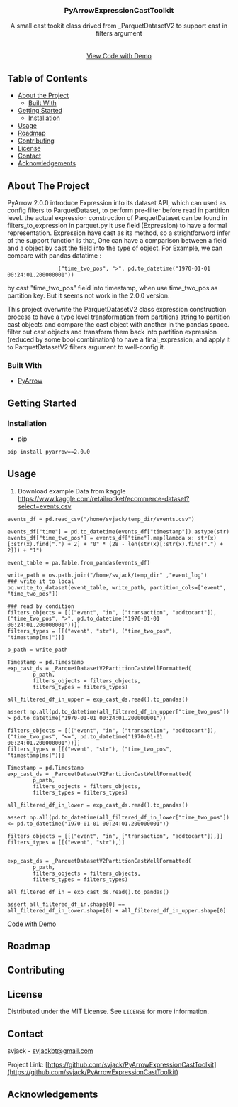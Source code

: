 <!--
# PyArrowExpressionCastToolkit
A small cast tookit class drived from _ParquetDatasetV2 to support cast in filters argument
-->

<!--
*** Thanks for checking out this README Template. If you have a suggestion that would
*** make this better, please fork the repo and create a pull request or simply open
*** an issue with the tag "enhancement".
*** Thanks again! Now go create something AMAZING! :D
-->



<!-- PROJECT SHIELDS -->
<!--
*** I'm using markdown "reference style" links for readability.
*** Reference links are enclosed in brackets [ ] instead of parentheses ( ).
*** See the bottom of this document for the declaration of the reference variables
*** for contributors-url, forks-url, etc. This is an optional, concise syntax you may use.
*** https://www.markdownguide.org/basic-syntax/#reference-style-links
-->

<!--
[![Contributors][contributors-shield]][contributors-url]
[![Forks][forks-shield]][forks-url]
[![Stargazers][stars-shield]][stars-url]
[![Issues][issues-shield]][issues-url]
[![MIT License][license-shield]][license-url]
[![LinkedIn][linkedin-shield]][linkedin-url]
-->


<!-- PROJECT LOGO -->
<br />
<p align="center">

  <!--
  <h3 align="center">Best-README-Template</h3>
  -->
  <h3 align="center">PyArrowExpressionCastToolkit</h3>

  <p align="center">
    <!--An awesome README template to jumpstart your projects!-->
    <!--Time Series Forecast use Scikit-Hts with params fine-tuned by Hyperopt on multi-feature.-->
    A small cast tookit class drived from _ParquetDatasetV2 to support cast in filters argument
    <br />
    <!--
    <a href="https://github.com/othneildrew/Best-README-Template"><strong>Explore the docs »</strong></a>
    -->
    <br />
    <br />
    <!--
    <a href="https://github.com/othneildrew/Best-README-Template">View Demo</a>
    -->
    <a href="expression_toolkit_cast.py">View Code with Demo</a>
    <!--
    ·
    <a href="https://github.com/othneildrew/Best-README-Template/issues">Report Bug</a>
    ·
    <a href="https://github.com/othneildrew/Best-README-Template/issues">Request Feature</a>
    -->
  </p>
</p>



<!-- TABLE OF CONTENTS -->
## Table of Contents

* [About the Project](#about-the-project)
  * [Built With](#built-with)
* [Getting Started](#getting-started)
  <!--
  * [Prerequisites](#prerequisites)
  -->
  * [Installation](#installation)
* [Usage](#usage)
* [Roadmap](#roadmap)
* [Contributing](#contributing)
* [License](#license)
* [Contact](#contact)
* [Acknowledgements](#acknowledgements)



<!-- ABOUT THE PROJECT -->
## About The Project

<!--
[![Product Name Screen Shot][product-screenshot]](https://example.com)
-->


<!--
There are many great README templates available on GitHub, however, I didn't find one that really suit my needs so I created this enhanced one. I want to create a README template so amazing that it'll be the last one you ever need.
-->
<!--
Time Series Forecast is useful in retail analysis in data analysis and mining. When it comes to hts data --- a data format that apply decoposition on massive
data, Many models have built on them. You can have a look at https://otexts.com/fpp2/hts.html
Nowadays, Many R packages have be developed. And you can find Scikit-Hts this python framework to perform similar tasks.
But there are many limits as follows:
* R packages such as gts and Scikit-Hts seems only support uni-feature time series, that you can not add other feature related with time series.
* Scikit-Hts have some Bugs with bottom up situation, which can be seen at https://github.com/carlomazzaferro/scikit-hts/issues/35
* Complex params fine-tuned on Prophet and the above framework (Scikit-Hts) may be difficult.
-->
PyArrow 2.0.0 introduce Expression into its dataset API, which can used as config filters to ParquetDataset,
to perform pre-filter before read in partition level.
the actual expression construction of ParquetDataset can be found in filters_to_expression in parquet.py
it use field (Expression) to have a formal representation.
Expression have cast as its method, so a strightforword infer of the support function is that, One can have 
a comparison between a field and a object by cast the field into the type of object.
For Example, we can compare with pandas datatime :
```PY
                ("time_two_pos", ">", pd.to_datetime("1970-01-01 00:24:01.200000001"))
```
by cast "time_two_pos" field into timestamp, when use time_two_pos as partition key.
But it seems not work in the 2.0.0 version.

This project overwrite the ParquetDatasetV2 class expression construction process to 
have a type level transformation from partitions string to partition cast objects and compare
the cast object with another in the pandas space.
filter out cast objects and transform them back into partition expression (reduced by some bool combination)
to have a final_expression, and apply it to ParquetDatasetV2 filters argument to well-config it.

<!--
Sentiment Analysis is a basic task in NLP. There are some common used feature construction method for this task.
Such as : Tf-idf Word2Vec and some basic method based on sentiment dictionary on words.
Douban Movie Short Comments Dataset is a classical dataset for Sentiment Analysis.
You can take a look at https://www.kaggle.com/weiyunchen/nlp123, which use Tf-idf as feature and build DNN on Douban Movie Short Comments Dataset.

This work is inspired by that jupyter notebook. Also use a sample of the full datasets.
The Difference is that rather than use Tf-idf or average Word2Vec vectors as sentence vector, 
This project use Word2Vec and try to merge sentiment dictionary with Word2Vec.

The idea is simple, translation the Word2Vec vector to positive space and weighted vector by the sentiment dictionary.
The key is the construction of sentiment dictionary. It use simple voting on the full dataset. And filter out some invalid 
words (contains stopwords and others --- may be gap between sample and population)

The conclusion show that the Sentiment Weighted Word2Vec feature improve 6% balance accuracy than simple average Word2Vec feature
in Random Forest Model.
-->

<!--
Here's why:
* Your time should be focused on creating something amazing. A project that solves a problem and helps others
* You shouldn't be doing the same tasks over and over like creating a README from scratch
* You should element DRY principles to the rest of your life :smile:

Of course, no one template will serve all projects since your needs may be different. So I'll be adding more in the near future. You may also suggest changes by forking this repo and creating a pull request or opening an issue.

A list of commonly used resources that I find helpful are listed in the acknowledgements.
-->
### Built With
<!--
This section should list any major frameworks that you built your project using. Leave any add-ons/plugins for the acknowledgements section. Here are a few examples.
* [Bootstrap](https://getbootstrap.com)
* [JQuery](https://jquery.com)
* [Laravel](https://laravel.com)

* [Prophet](https://www.prophet.com/)
* [Scikit-Hts](https://github.com/carlomazzaferro/scikit-hts)
* [Hyperopt](https://github.com/hyperopt/hyperopt)

* [Gensim](https://github.com/RaRe-Technologies/gensim)
* [Wikipedia2Vec](https://github.com/wikipedia2vec/wikipedia2vec)
-->
* [PyArrow](https://github.com/apache/arrow)


<!-- GETTING STARTED -->
## Getting Started
<!--
This is an example of how you may give instructions on setting up your project locally.
To get a local copy up and running follow these simple example steps.
-->

<!--
### Prerequisites

This is an example of how to list things you need to use the software and how to install them.
* npm
```sh
npm install npm@latest -g
```
-->

### Installation
* pip
```sh
pip install pyarrow==2.0.0
```
<!--
1. Get a free API Key at [https://example.com](https://example.com)
2. Clone the repo
```sh
git clone https://github.com/your_username_/Project-Name.git
```
3. Install NPM packages
```sh
npm install
```
4. Enter your API in `config.js`
```JS
const API_KEY = 'ENTER YOUR API';
```
-->


<!-- USAGE EXAMPLES -->
## Usage
<!--
Use this space to show useful examples of how a project can be used. Additional screenshots, code examples and demos work well in this space. You may also link to more resources.

_For more examples, please refer to the [Documentation](https://example.com)_
-->
1. Download example Data from kaggle 
https://www.kaggle.com/retailrocket/ecommerce-dataset?select=events.csv

```PY
events_df = pd.read_csv("/home/svjack/temp_dir/events.csv")

events_df["time"] = pd.to_datetime(events_df["timestamp"]).astype(str)
events_df["time_two_pos"] = events_df["time"].map(lambda x: str(x)[:str(x).find(".") + 2] + "0" * (28 - len(str(x)[:str(x).find(".") + 2])) + "1")

event_table = pa.Table.from_pandas(events_df)

write_path = os.path.join("/home/svjack/temp_dir" ,"event_log")
### write it to local
pq.write_to_dataset(event_table, write_path, partition_cols=["event", "time_two_pos"])

### read by condition
filters_objects = [[("event", "in", ["transaction", "addtocart"]), ("time_two_pos", ">", pd.to_datetime("1970-01-01 00:24:01.200000001"))]]
filters_types = [[("event", "str"), ("time_two_pos", "timestamp[ms]")]]

p_path = write_path

Timestamp = pd.Timestamp
exp_cast_ds = _ParquetDatasetV2PartitionCastWellFormatted(
        p_path,
        filters_objects = filters_objects,
        filters_types = filters_types)

all_filtered_df_in_upper = exp_cast_ds.read().to_pandas()

assert np.all(pd.to_datetime(all_filtered_df_in_upper["time_two_pos"]) > pd.to_datetime("1970-01-01 00:24:01.200000001"))

filters_objects = [[("event", "in", ["transaction", "addtocart"]), ("time_two_pos", "<=", pd.to_datetime("1970-01-01 00:24:01.200000001"))]]
filters_types = [[("event", "str"), ("time_two_pos", "timestamp[ms]")]]

Timestamp = pd.Timestamp
exp_cast_ds = _ParquetDatasetV2PartitionCastWellFormatted(
        p_path,
        filters_objects = filters_objects,
        filters_types = filters_types)

all_filtered_df_in_lower = exp_cast_ds.read().to_pandas()

assert np.all(pd.to_datetime(all_filtered_df_in_lower["time_two_pos"]) <= pd.to_datetime("1970-01-01 00:24:01.200000001"))

filters_objects = [[("event", "in", ["transaction", "addtocart"]),]]
filters_types = [[("event", "str"),]]


exp_cast_ds = _ParquetDatasetV2PartitionCastWellFormatted(
        p_path,
        filters_objects = filters_objects,
        filters_types = filters_types)

all_filtered_df_in = exp_cast_ds.read().to_pandas()

assert all_filtered_df_in.shape[0] == all_filtered_df_in_lower.shape[0] + all_filtered_df_in_upper.shape[0]
```

<p>
<a href="expression_toolkit_cast.py">Code with Demo</a>
</p>


<!-- ROADMAP -->
## Roadmap
<!--
See the [open issues](https://github.com/othneildrew/Best-README-Template/issues) for a list of proposed features (and known issues).
-->
<!--
<p>
<a href="notebooks/time-series-explore.ipynb">Time Series Data Analysis Notebook</a>
</p>
You can also step by step run Jupyter Notebooks in /notebooks dir.
-->
<!-- CONTRIBUTING -->
## Contributing
<!--
Contributions are what make the open source community such an amazing place to be learn, inspire, and create. Any contributions you make are **greatly appreciated**.

1. Fork the Project
2. Create your Feature Branch (`git checkout -b feature/AmazingFeature`)
3. Commit your Changes (`git commit -m 'Add some AmazingFeature'`)
4. Push to the Branch (`git push origin feature/AmazingFeature`)
5. Open a Pull Request
-->


<!-- LICENSE -->
## License

Distributed under the MIT License. See `LICENSE` for more information.



<!-- CONTACT -->
## Contact

<!--
Your Name - [@your_twitter](https://twitter.com/your_username) - email@example.com
-->
svjack - svjackbt@gmail.com

<!--
Project Link: [https://github.com/your_username/repo_name](https://github.com/your_username/repo_name)
-->
Project Link: [https://github.com/svjack/PyArrowExpressionCastToolkit](https://github.com/svjack/PyArrowExpressionCastToolkit)


<!-- ACKNOWLEDGEMENTS -->
## Acknowledgements
<!--
* [GitHub Emoji Cheat Sheet](https://www.webpagefx.com/tools/emoji-cheat-sheet)
* [Img Shields](https://shields.io)
* [Choose an Open Source License](https://choosealicense.com)
* [GitHub Pages](https://pages.github.com)
* [Animate.css](https://daneden.github.io/animate.css)
* [Loaders.css](https://connoratherton.com/loaders)
* [Slick Carousel](https://kenwheeler.github.io/slick)
* [Smooth Scroll](https://github.com/cferdinandi/smooth-scroll)
* [Sticky Kit](http://leafo.net/sticky-kit)
* [JVectorMap](http://jvectormap.com)
* [Font Awesome](https://fontawesome.com)
-->




<!-- MARKDOWN LINKS & IMAGES -->
<!-- https://www.markdownguide.org/basic-syntax/#reference-style-links -->
[contributors-shield]: https://img.shields.io/github/contributors/othneildrew/Best-README-Template.svg?style=flat-square
[contributors-url]: https://github.com/othneildrew/Best-README-Template/graphs/contributors
[forks-shield]: https://img.shields.io/github/forks/othneildrew/Best-README-Template.svg?style=flat-square
[forks-url]: https://github.com/othneildrew/Best-README-Template/network/members
[stars-shield]: https://img.shields.io/github/stars/othneildrew/Best-README-Template.svg?style=flat-square
[stars-url]: https://github.com/othneildrew/Best-README-Template/stargazers
[issues-shield]: https://img.shields.io/github/issues/othneildrew/Best-README-Template.svg?style=flat-square
[issues-url]: https://github.com/othneildrew/Best-README-Template/issues
[license-shield]: https://img.shields.io/github/license/othneildrew/Best-README-Template.svg?style=flat-square
[license-url]: https://github.com/othneildrew/Best-README-Template/blob/master/LICENSE.txt
[linkedin-shield]: https://img.shields.io/badge/-LinkedIn-black.svg?style=flat-square&logo=linkedin&colorB=555
[linkedin-url]: https://linkedin.com/in/othneildrew
[product-screenshot]: images/screenshot.png

